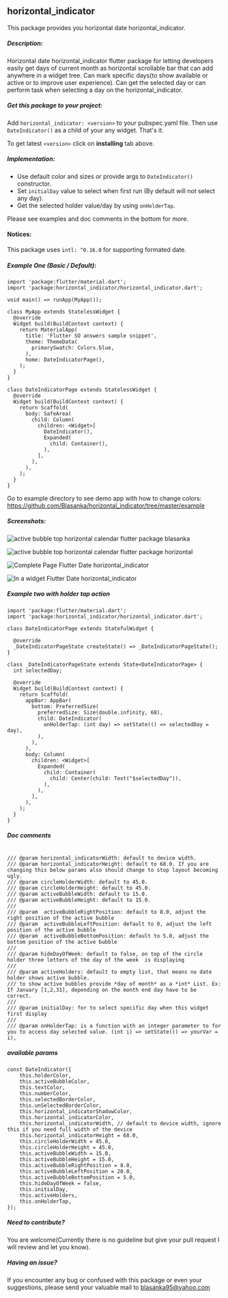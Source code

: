 ## horizontal_indicator

This package provides you horizontal date horizontal_indicator.

##### Description:

Horizontal date horizontal_indicator flutter package for letting developers easily get days of current month as horizontal scrollable bar that can add anywhere in a widget tree. Can mark specific days(to show available or active or to improve user experience). Can get the selected day or can perform task when selecting a day on the horizontal_indicator.

##### Get this package to your project:

Add `horizontal_indicator: <version>` to your pubspec.yaml file.
Then use `DateIndicator()` as a child of your any widget.
That's it.

To get latest `<version>` click on **installing** tab above.

##### Implementation:

 - Use default color and sizes or provide args to `DateIndicator()` constructor.
 - Set `initialDay` value to select when first run (By default will not select any day).
 - Get the selected holder value/day by using `onHolderTap`.

Please see examples and doc comments in the bottom for more.

#### Notices:

This package uses `intl: ^0.16.0` for supporting formated date.

##### Example One (Basic / Default):

```
import 'package:flutter/material.dart';
import 'package:horizontal_indicator/horizontal_indicator.dart';

void main() => runApp(MyApp());

class MyApp extends StatelessWidget {
  @override
  Widget build(BuildContext context) {
    return MaterialApp(
      title: 'Flutter SO answers sample snippet',
      theme: ThemeData(
        primarySwatch: Colors.blue,
      ),
      home: DateIndicatorPage(),
    );
  }
}

class DateIndicatorPage extends StatelessWidget {
  @override
  Widget build(BuildContext context) {
    return Scaffold(
      body: SafeArea(
        child: Column(
          children: <Widget>[
            DateIndicator(),
            Expanded(
              child: Container(),
            ),
          ],
        ),
      ),
    );
  }
}
```

Go to example directory to see demo app with how to change colors:
https://github.com/Blasanka/horizontal_indicator/tree/master/example

##### Screenshots:

![active bubble top horizontal calendar flutter package blasanka](https://raw.githubusercontent.com/Blasanka/horizontal_indicator/master/active_bubble_top_horizontal_calendar_flutter_package_by_blasanka.png "active bubble top horizontal calendar flutter package blasanka")

![active bubble top horizontal calendar flutter package horizontal](https://raw.githubusercontent.com/Blasanka/horizontal_indicator/master/active_bubble_top_horizontal_calendar_flutter_package_horizontal.png "active bubble top horizontal calendar flutter package blasanka")

![Complete Page Flutter Date horizontal_indicator](https://raw.githubusercontent.com/Blasanka/horizontal_indicator/master/Screenshot_2.png "Complete Page Flutter Date horizontal_indicator")

![In a widget Flutter Date horizontal_indicator](https://raw.githubusercontent.com/Blasanka/horizontal_indicator/master/Screenshot_1.png "In a Widget Flutter Date horizontal_indicator")

##### Example two with holder tap action

```
import 'package:flutter/material.dart';
import 'package:horizontal_indicator/horizontal_indicator.dart';

class DateIndicatorPage extends StatefulWidget {

  @override
  _DateIndicatorPageState createState() => _DateIndicatorPageState();
}

class _DateIndicatorPageState extends State<DateIndicatorPage> {
  int selectedDay;

  @override
  Widget build(BuildContext context) {
    return Scaffold(
      appBar: AppBar(
        bottom: PreferredSize(
          preferredSize: Size(double.infinity, 68),
          child: DateIndicator(
            onHolderTap: (int day) => setState(() => selectedDay = day),
          ),
        ),
      ),
      body: Column(
        children: <Widget>[
          Expanded(
            child: Container(
              child: Center(child: Text("$selectedDay")),
            ),
          ),
        ],
      ),
    );
  }
}
```

##### Doc comments

```

/// @param horizontal_indicatorWidth: default to device width.
/// @param horizontal_indicatorHeight: default to 68.0. If you are changing this below params also should change to stop layout becoming ugly.
/// @param circleHolderWidth: default to 45.0.
/// @param circleHolderHeight: default to 45.0.
/// @param activeBubbleWidth: default to 15.0.
/// @param activeBubbleHeight: default to 15.0.
///
/// @param  activeBubbleRightPosition: default to 8.0, adjust the right position of the active bubble
/// @param  activeBubbleLeftPosition: default to 0, adjust the left position of the active bubble
/// @param  activeBubbleBottomPosition: default to 5.0, adjust the bottom position of the active bubble
///
/// @param hideDayOfWeek: default to false, on top of the circle holder three letters of the day of the week  is displaying
///
/// @param activeHolders: default to empty list, that means no date holder shows active bubble.
/// to show active bubbles provide *day of month* as a *int* List. Ex: If January [1,2,31], depending on the month end day have to be correct.
///
/// @param initialDay: for to select specific day when this widget first display
///
/// @param onHolderTap: is a function with an integer parameter to for you to access day selected value. (int i) => setState(() => yourVar = i),
```

##### available params

```
const DateIndicator({
    this.holderColor,
    this.activeBubbleColor,
    this.textColor,
    this.numberColor,
    this.selectedBorderColor,
    this.unSelectedBorderColor,
    this.horizontal_indicatorShadowColor,
    this.horizontal_indicatorColor,
    this.horizontal_indicatorWidth, // default to device width, ignore this if you need full width of the device
    this.horizontal_indicatorHeight = 68.0,
    this.circleHolderWidth = 45.0,
    this.circleHolderHeight = 45.0,
    this.activeBubbleWidth = 15.0,
    this.activeBubbleHeight = 15.0,
    this.activeBubbleRightPosition = 8.0,
    this.activeBubbleLeftPosition = 20.0,
    this.activeBubbleBottomPosition = 5.0,
    this.hideDayOfWeek = false,
    this.initialDay,
    this.activeHolders,
    this.onHolderTap,
});
```

##### Need to contribute?

You are welcome(Currently there is no guideline but give your pull request I will review and let you know). 

##### Having an issue?

If you encounter any bug or confused with this package or even your suggestions, please send your valuable mail to blasanka95@yahoo.com